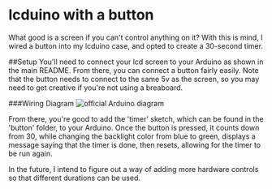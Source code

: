 # lcduino with a button
What good is a screen if you can't control anything on it? With this is mind, I wired a button into my lcduino case, and opted to create a 30-second timer.

##Setup
You'll need to connect your lcd screen to your Arduino as shown in the main README. From there, you can connect a button fairly easily. Note that the button needs to connect to the same 5v as the screen, so you may need to get creative if you're not using a breaboard.

###Wiring Diagram
![official Arduino diagram](https://www.arduino.cc/en/uploads/Tutorial/button.png)


From there, you're good to add the 'timer' sketch, which can be found in the 'button' folder, to your Arduino. Once the button is pressed, it counts down from 30, while changing the backlight color from blue to green, displays a message saying that the timer is done, then resets, allowing for the timer to be run again.

In the future, I intend to figure out a way of adding more hardware controls so that different durations can be used.  
